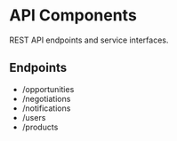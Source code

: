 # API Components

REST API endpoints and service interfaces.

## Endpoints

- /opportunities
- /negotiations
- /notifications
- /users
- /products